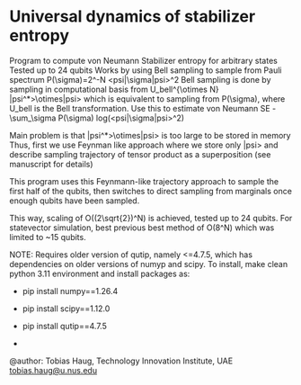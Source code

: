 # Universal dynamics of stabilizer entropy

Program to compute von Neumann Stabilizer entropy for arbitrary states
Tested up to 24 qubits
Works by using Bell sampling to sample from Pauli spectrum P(\sigma)=2^-N <psi|\sigma|psi>^2
Bell sampling is done by sampling in computational basis from U_bell^{\otimes N} |psi^*>\otimes|psi>
which is equivalent to sampling from P(\sigma), where U_bell is the Bell transformation.
Use this to estimate von Neumann SE -\sum_\sigma P(\sigma) log(<psi|\sigma|psi>^2)

Main problem is that |psi^*>\otimes|psi> is too large to be stored in memory
Thus, first we use Feynman like approach where we store only |psi> and describe sampling trajectory
of tensor product as a superposition (see manuscript for details)

This program uses this Feynmann-like trajectory approach to sample the first half of the qubits, 
then switches to direct sampling from marginals once enough qubits have been sampled.

This way, scaling of O((2\sqrt{2})^N) is achieved, tested up to 24 qubits.
For statevector simulation, best previous best method of O(8^N) which was limited to ~15 qubits.


NOTE: Requires older version of qutip, namely <=4.7.5, which has dependencies on older versions of numyp and scipy.
To install, make clean python 3.11 environment and install packages as:
- pip install numpy==1.26.4
- pip install scipy==1.12.0
- pip install qutip==4.7.5

- 
@author: Tobias Haug, 
Technology Innovation Institute, UAE
tobias.haug@u.nus.edu
